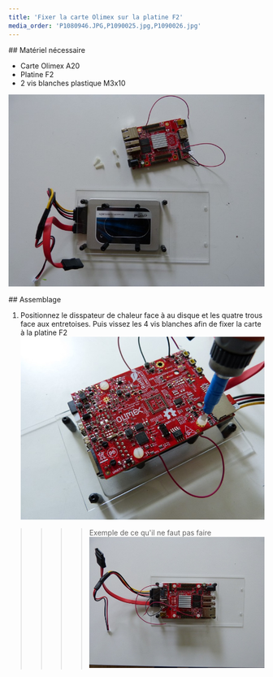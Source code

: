 ```yaml
---
title: 'Fixer la carte Olimex sur la platine F2'
media_order: 'P1080946.JPG,P1090025.jpg,P1090026.jpg'
---
```


## Matériel nécessaire 
* Carte Olimex A20
* Platine F2
* 2 vis blanches plastique M3x10  


![](P1090026.jpg)

 ## Assemblage 
 
1. Positionnez le disspateur de chaleur face à au disque et les quatre trous face aux entretoises. Puis vissez les 4 vis blanches afin de fixer la carte à la platine F2  
![](P1090025.JPG) 

>>>>Exemple de ce qu'il ne faut pas faire
>>>>![](P1080946.JPG)